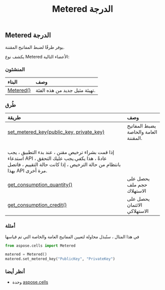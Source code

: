 ﻿---
title: Metered الدرجة
second_title: Aspose.Cells for Python via .NET API المراجع
description:
type: docs
weight: 1050
url: /ar/python-net/aspose.cells/metered/
is_root: false
---
##  Metered الدرجة
يوفر طرقًا لضبط المفاتيح المقننة.



يكشف نوع Metered الأعضاء التالية:

###  المنشئون
| البناء| وصف|
| :- | :- |
| [Metered()](/cells/ar/python-net/aspose.cells/metered/__init__/#) | تهيئة مثيل جديد من هذه الفئة.|


###  طُرق
| طريقة| وصف|
| :- | :- |
| [set_metered_key(public_key, private_key)](/cells/ar/python-net/aspose.cells/metered/set_metered_key/#str-str) | يضبط المفاتيح العامة والخاصة المقننة.<br/>إذا قمت بشراء ترخيص مقنن ، عند بدء التطبيق ، يجب استدعاء API ، عادةً ، هذا يكفي.يجب عليك التحقق بانتظام من حالة الترخيص ، إذا كانت حالة التقييم ، فاتصل بهذا API مرة أخرى.|
| [get_consumption_quantity()](/cells/ar/python-net/aspose.cells/metered/get_consumption_quantity/#) | يحصل على حجم ملف الاستهلاك|
| [get_consumption_credit()](/cells/ar/python-net/aspose.cells/metered/get_consumption_credit/#) | يحصل على الائتمان الاستهلاكي|



###  أمثلة

في هذا المثال ، ستُبذل محاولة لتعيين المفاتيح العامة والخاصة التي تم قياسها


```python
from aspose.cells import Metered

matered = Metered()
matered.set_metered_key("PublicKey", "PrivateKey")

```

###  أنظر أيضا
* وحدة [aspose.cells](..)

